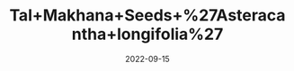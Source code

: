 ---
title: 'Tal+Makhana+Seeds+%27Asteracantha+longifolia%27'
date: '2022-09-15' 
metatag: '' 
inventory: '0' 
draft: false 
# meta description 
shortDescripton: ''
description: 'Seed'
longdescription: ''
featured: True
# product Price
price: '20.0'
# Product Short Description
shortDescription: ''
productID: '72F9BE77-972C-ED11-9968-005056B3A416'
type: 'products'
category: 'Seed' 
thumnailproduct: 'https://aminsaddiquidawakhana.eralive.net/images/products/72F9BE77-972C-ED11-9968-005056B3A4161.png' 
images:
  - image: 'images/products/72F9BE77-972C-ED11-9968-005056B3A4161.png'  
Variants:
---